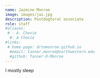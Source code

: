 ```yaml
---
name: Jazmine Monroe
image: images/jaz.jpg
description: Postdogtoral associate
role: staff
#aliases:
 # - A. Chovie
  #- A Chovie
#links:
 # home-page: drtomonroe.github.io
  #email: tanner.monroe@northwestern.edu
  #github: Tanner-O-Monroe
---
```


I mostly sleep
